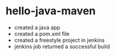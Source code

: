 # hello-java-maven
- created a java app
- created a pom.xml file
- created a freestyle project in jenkins
- jenkins job returned a successful build
